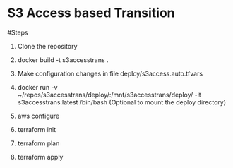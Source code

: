 # S3 Access based Transition

#Steps
1. Clone the repository
2. docker build -t s3accesstrans .
3. Make configuration changes in file deploy/s3access.auto.tfvars

4. docker run -v ~/repos/s3accesstrans/deploy/:/mnt/s3accesstrans/deploy/ -it s3accesstrans:latest /bin/bash (Optional to mount the deploy directory)

5. aws configure
6. terraform init
7. terraform plan
8. terraform apply